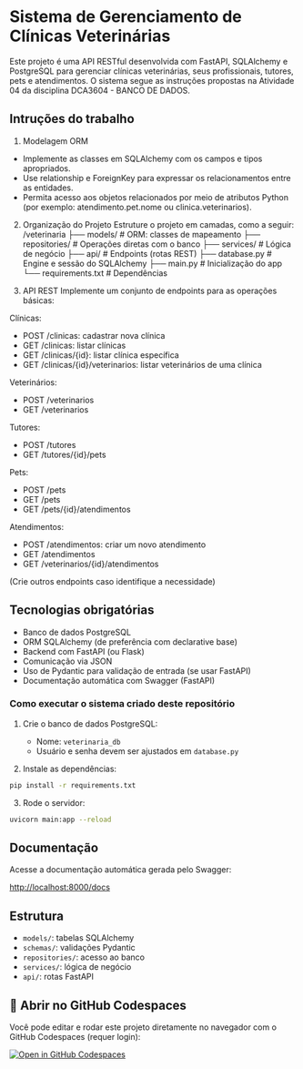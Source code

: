 # Sistema de Gerenciamento de Clínicas Veterinárias

Este projeto é uma API RESTful desenvolvida com FastAPI, SQLAlchemy e PostgreSQL para gerenciar clínicas veterinárias, seus profissionais, tutores, pets e atendimentos.
O sistema segue as instruções propostas na Atividade 04 da disciplina DCA3604 - BANCO DE DADOS.

## Intruções do trabalho

1. Modelagem ORM
- Implemente as classes em SQLAlchemy com os campos e tipos apropriados.
- Use relationship e ForeignKey para expressar os relacionamentos entre as
entidades.
- Permita acesso aos objetos relacionados por meio de atributos Python (por
exemplo: atendimento.pet.nome ou clinica.veterinarios).

2. Organização do Projeto
Estruture o projeto em camadas, como a seguir:
/veterinaria
├── models/ # ORM: classes de mapeamento
├── repositories/ # Operações diretas com o banco
├── services/ # Lógica de negócio
├── api/ # Endpoints (rotas REST)
├── database.py # Engine e sessão do SQLAlchemy
├── main.py # Inicialização do app
└── requirements.txt # Dependências 

3. API REST
Implemente um conjunto de endpoints para as operações básicas:

Clínicas:
- POST /clinicas: cadastrar nova clínica
-  GET /clinicas: listar clínicas
-  GET /clinicas/{id}: listar clínica específica
-  GET /clinicas/{id}/veterinarios: listar veterinários de uma clínica

Veterinários:
- POST /veterinarios
- GET /veterinarios

Tutores:
- POST /tutores
- GET /tutores/{id}/pets

Pets:
- POST /pets
- GET /pets
- GET /pets/{id}/atendimentos

Atendimentos:
- POST /atendimentos: criar um novo atendimento
- GET /atendimentos
- GET /veterinarios/{id}/atendimentos

(Crie outros endpoints caso identifique a necessidade)

## Tecnologias obrigatórias
- Banco de dados PostgreSQL
- ORM SQLAlchemy (de preferência com declarative base)
- Backend com FastAPI (ou Flask)
- Comunicação via JSON
- Uso de Pydantic para validação de entrada (se usar FastAPI)
- Documentação automática com Swagger (FastAPI) 

### Como executar o sistema criado deste repositório

1. Crie o banco de dados PostgreSQL:
   - Nome: `veterinaria_db`
   - Usuário e senha devem ser ajustados em `database.py`

2. Instale as dependências:
```bash
pip install -r requirements.txt
```

3. Rode o servidor:
```bash
uvicorn main:app --reload
```

## Documentação

Acesse a documentação automática gerada pelo Swagger:

[http://localhost:8000/docs](http://localhost:8000/docs)

## Estrutura

- `models/`: tabelas SQLAlchemy
- `schemas/`: validações Pydantic
- `repositories/`: acesso ao banco
- `services/`: lógica de negócio
- `api/`: rotas FastAPI

## 🧪 Abrir no GitHub Codespaces

Você pode editar e rodar este projeto diretamente no navegador com o GitHub Codespaces (requer login):

[![Open in GitHub Codespaces](https://github.com/codespaces/badge.svg)](https://github.com/codespaces/new?repo=SEU_REPOSITORIO&quickstart=1)
